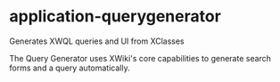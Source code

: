 application-querygenerator
==========================

Generates XWQL queries and UI from XClasses

The Query Generator uses XWiki's core capabilities to generate search forms and a query automatically. 
